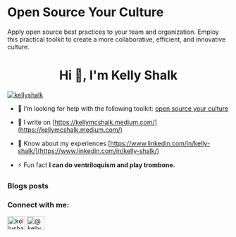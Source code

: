 # Open Source Your Culture
Apply open source best practices to your team and organization. Employ this practical toolkit to create a more collaborative, efficient, and innovative culture. 

<h1 align="center">Hi 👋, I'm Kelly Shalk</h1>
<p align="left"> <a href="https://twitter.com/kellyshalk" target="blank"><img src="https://img.shields.io/twitter/follow/kellyshalk?logo=twitter&style=for-the-badge" alt="kellyshalk" /></a> </p>

- 🤝 I’m looking for help with the following toolkit: [open source your culture](https://docs.google.com/document/d/1TBKzK2SjDuYIXGfbFj5awIr2thwwglXBbb6-6hhV8pU/edit)

- 📝 I write on [https://kellymcshalk.medium.com/](https://kellymcshalk.medium.com/)

- 📄 Know about my experiences [https://www.linkedin.com/in/kelly-shalk/](https://www.linkedin.com/in/kelly-shalk/)

- ⚡ Fun fact **I can do ventriloquism and play trombone.**

### Blogs posts
<!-- BLOG-POST-LIST:START -->
<!-- BLOG-POST-LIST:END -->

<h3 align="left">Connect with me:</h3>
<p align="left">
<a href="https://twitter.com/kellyshalk" target="blank"><img align="center" src="https://raw.githubusercontent.com/rahuldkjain/github-profile-readme-generator/master/src/images/icons/Social/twitter.svg" alt="kellyshalk" height="30" width="40" /></a>
<a href="https://medium.com/@kellymcshalk" target="blank"><img align="center" src="https://raw.githubusercontent.com/rahuldkjain/github-profile-readme-generator/master/src/images/icons/Social/medium.svg" alt="@kellymcshalk" height="30" width="40" /></a>
</p>



